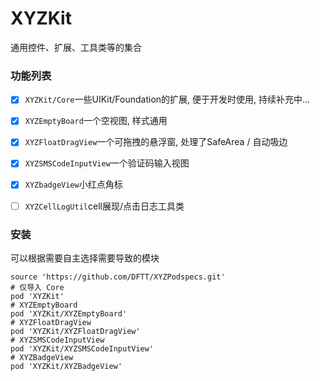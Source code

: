 # XYZKit
通用控件、扩展、工具类等的集合

### 功能列表
- [x] ```XYZKit/Core```一些UIKit/Foundation的扩展, 便于开发时使用, 持续补充中...
- [x] ```XYZEmptyBoard```一个空视图, 样式通用
- [x] ```XYZFloatDragView```一个可拖拽的悬浮窗, 处理了SafeArea / 自动吸边
- [x] ```XYZSMSCodeInputView```一个验证码输入视图
- [x] ```XYZbadgeView```小红点角标
- [ ] ```XYZCellLogUtil```cell展现/点击日志工具类


### 安装
可以根据需要自主选择需要导致的模块
```
source 'https://github.com/DFTT/XYZPodspecs.git'
# 仅导入 Core
pod 'XYZKit'
# XYZEmptyBoard
pod 'XYZKit/XYZEmptyBoard'
# XYZFloatDragView
pod 'XYZKit/XYZFloatDragView'
# XYZSMSCodeInputView
pod 'XYZKit/XYZSMSCodeInputView'
# XYZBadgeView
pod 'XYZKit/XYZBadgeView'
```
